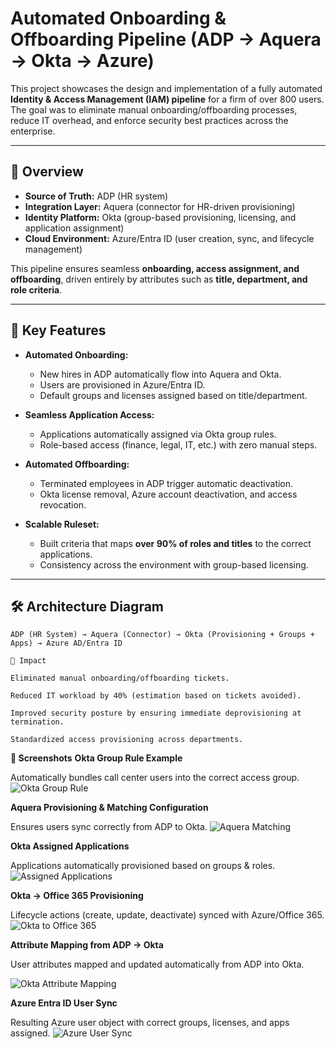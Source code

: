 # Automated Onboarding & Offboarding Pipeline (ADP → Aquera → Okta → Azure)

This project showcases the design and implementation of a fully automated **Identity & Access Management (IAM) pipeline** for a firm of over 800 users. The goal was to eliminate manual onboarding/offboarding processes, reduce IT overhead, and enforce security best practices across the enterprise.

---

## 📖 Overview

- **Source of Truth:** ADP (HR system)  
- **Integration Layer:** Aquera (connector for HR-driven provisioning)  
- **Identity Platform:** Okta (group-based provisioning, licensing, and application assignment)  
- **Cloud Environment:** Azure/Entra ID (user creation, sync, and lifecycle management)

This pipeline ensures seamless **onboarding, access assignment, and offboarding**, driven entirely by attributes such as **title, department, and role criteria**.

---

## 🔎 Key Features

- **Automated Onboarding:**  
  - New hires in ADP automatically flow into Aquera and Okta.  
  - Users are provisioned in Azure/Entra ID.  
  - Default groups and licenses assigned based on title/department.  

- **Seamless Application Access:**  
  - Applications automatically assigned via Okta group rules.  
  - Role-based access (finance, legal, IT, etc.) with zero manual steps.  

- **Automated Offboarding:**  
  - Terminated employees in ADP trigger automatic deactivation.  
  - Okta license removal, Azure account deactivation, and access revocation.  

- **Scalable Ruleset:**  
  - Built criteria that maps **over 90% of roles and titles** to the correct applications.  
  - Consistency across the environment with group-based licensing.  

---

## 🛠️ Architecture Diagram

```text
ADP (HR System) → Aquera (Connector) → Okta (Provisioning + Groups + Apps) → Azure AD/Entra ID

🎯 Impact

Eliminated manual onboarding/offboarding tickets.

Reduced IT workload by 40% (estimation based on tickets avoided).

Improved security posture by ensuring immediate deprovisioning at termination.

Standardized access provisioning across departments.
```

**📸 Screenshots**
**Okta Group Rule Example**

Automatically bundles call center users into the correct access group.
![Okta Group Rule](../images/adp-to-okta-automation-1.png)

**Aquera Provisioning & Matching Configuration**

Ensures users sync correctly from ADP to Okta.
![Aquera Matching](../images/adp-to-okta-automation-2.png)

**Okta Assigned Applications**

Applications automatically provisioned based on groups & roles.
![Assigned Applications](../images/adp-to-okta-automation-3.png)

**Okta → Office 365 Provisioning**

Lifecycle actions (create, update, deactivate) synced with Azure/Office 365.
![Okta to Office 365](../images/adp-to-okta-automation-4.png)

**Attribute Mapping from ADP → Okta**

User attributes mapped and updated automatically from ADP into Okta.

![Okta Attribute Mapping](../images/adp-to-okta-automation-5.png)

**Azure Entra ID User Sync**

Resulting Azure user object with correct groups, licenses, and apps assigned.
![Azure User Sync](../images/adp-to-okta-automation-6.png)
